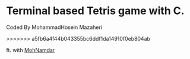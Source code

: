 <h1>Terminal based Tetris game with C.</h1>

<p>Coded By MohammadHosein Mazaheri</p>
>>>>>>> a5fb6a4f44b043355bc6ddf1da14910f0eb804ab
<p>ft. with <a href="https://github.com/MohNamdar">MohNamdar</a></p>
